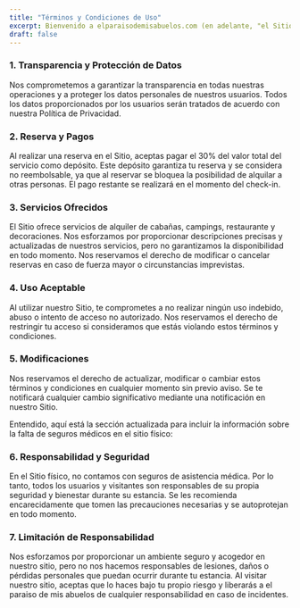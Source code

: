 ```yaml
---
title: "Términos y Condiciones de Uso"
excerpt: Bienvenido a elparaisodemisabuelos.com (en adelante, "el Sitio"). Al acceder y utilizar nuestro sitio web, aceptas estar sujeto a los siguientes términos y condiciones de uso. Si no estás de acuerdo con alguna parte de estos términos, por favor, no utilices nuestro sitio.
draft: false
---
```

### 1. Transparencia y Protección de Datos

Nos comprometemos a garantizar la transparencia en todas nuestras operaciones y a proteger los datos personales de nuestros usuarios. Todos los datos proporcionados por los usuarios serán tratados de acuerdo con nuestra Política de Privacidad.

### 2. Reserva y Pagos

Al realizar una reserva en el Sitio, aceptas pagar el 30% del valor total del servicio como depósito. Este depósito garantiza tu reserva y se considera no reembolsable, ya que al reservar se bloquea la posibilidad de alquilar a otras personas. El pago restante se realizará en el momento del check-in.

### 3. Servicios Ofrecidos

El Sitio ofrece servicios de alquiler de cabañas, campings, restaurante y decoraciones. Nos esforzamos por proporcionar descripciones precisas y actualizadas de nuestros servicios, pero no garantizamos la disponibilidad en todo momento. Nos reservamos el derecho de modificar o cancelar reservas en caso de fuerza mayor o circunstancias imprevistas.

### 4. Uso Aceptable

Al utilizar nuestro Sitio, te comprometes a no realizar ningún uso indebido, abuso o intento de acceso no autorizado. Nos reservamos el derecho de restringir tu acceso si consideramos que estás violando estos términos y condiciones.

### 5. Modificaciones

Nos reservamos el derecho de actualizar, modificar o cambiar estos términos y condiciones en cualquier momento sin previo aviso. Se te notificará cualquier cambio significativo mediante una notificación en nuestro Sitio.


Entendido, aquí está la sección actualizada para incluir la información sobre la falta de seguros médicos en el sitio físico:

### 6. Responsabilidad y Seguridad

En el Sitio físico, no contamos con seguros de asistencia médica. Por lo tanto, todos los usuarios y visitantes son responsables de su propia seguridad y bienestar durante su estancia. Se les recomienda encarecidamente que tomen las precauciones necesarias y se autoprotejan en todo momento.

### 7. Limitación de Responsabilidad

Nos esforzamos por proporcionar un ambiente seguro y acogedor en nuestro sitio, pero no nos hacemos responsables de lesiones, daños o pérdidas personales que puedan ocurrir durante tu estancia. Al visitar nuestro sitio, aceptas que lo haces bajo tu propio riesgo y liberarás a el paraiso de mis abuelos  de cualquier responsabilidad en caso de incidentes.